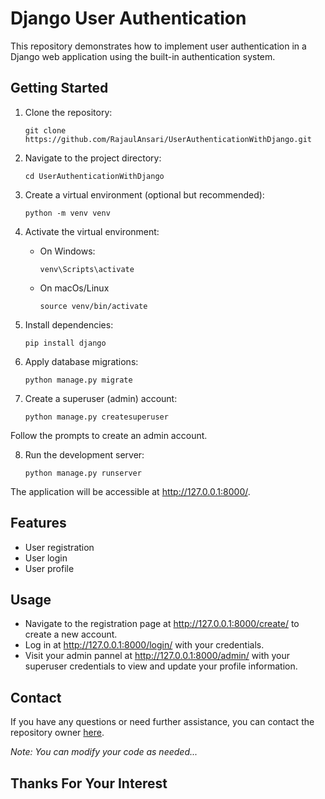 # Django User Authentication

This repository demonstrates how to implement user authentication in a Django web application using the built-in authentication system.

## Getting Started

1. Clone the repository:

   ```
   git clone https://github.com/RajaulAnsari/UserAuthenticationWithDjango.git
   
2. Navigate to the project directory:

   ```
   cd UserAuthenticationWithDjango

3. Create a virtual environment (optional but recommended):

   ```
   python -m venv venv

4. Activate the virtual environment:
    * On Windows:
      ```
      venv\Scripts\activate

     * On macOs/Linux
       ```
       source venv/bin/activate

5. Install dependencies:

   ```
   pip install django

6. Apply database migrations:

   ```
   python manage.py migrate

7. Create a superuser (admin) account:

   ```
   python manage.py createsuperuser

  Follow the prompts to create an admin account.

8. Run the development server:

   ```
   python manage.py runserver

  The application will be accessible at http://127.0.0.1:8000/.

## Features

  * User registration
  * User login
  * User profile

## Usage

  * Navigate to the registration page at http://127.0.0.1:8000/create/ to create a new account.
  * Log in at http://127.0.0.1:8000/login/ with your credentials.
  * Visit your admin pannel at http://127.0.0.1:8000/admin/ with your superuser credentials to view and update your profile information.

## Contact

If you have any questions or need further assistance, you can contact the repository owner [here](mailto:ansarimdrajaul2@gmail.com).

*Note: You can modify your code as needed...*

## Thanks For Your Interest
